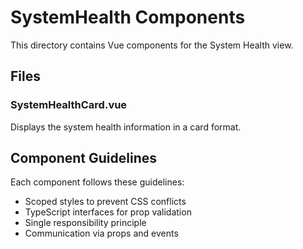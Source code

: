 # SystemHealth Components

This directory contains Vue components for the System Health view.

## Files

### SystemHealthCard.vue
Displays the system health information in a card format.

## Component Guidelines

Each component follows these guidelines:
- Scoped styles to prevent CSS conflicts
- TypeScript interfaces for prop validation
- Single responsibility principle
- Communication via props and events
